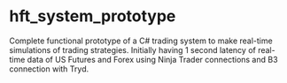 # hft_system_prototype
Complete functional prototype of a C# trading system to make real-time simulations of trading strategies.
Initially having 1 second latency of real-time data of US Futures and Forex using Ninja Trader connections and B3 connection with Tryd.
